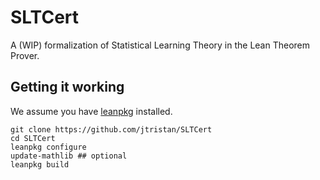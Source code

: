 # SLTCert

A (WIP) formalization of Statistical Learning Theory in the Lean Theorem Prover. 

## Getting it working
We assume you have [leanpkg](https://github.com/leanprover/lean/tree/master/leanpkg) installed. 

```
git clone https://github.com/jtristan/SLTCert
cd SLTCert
leanpkg configure
update-mathlib ## optional
leanpkg build
```

